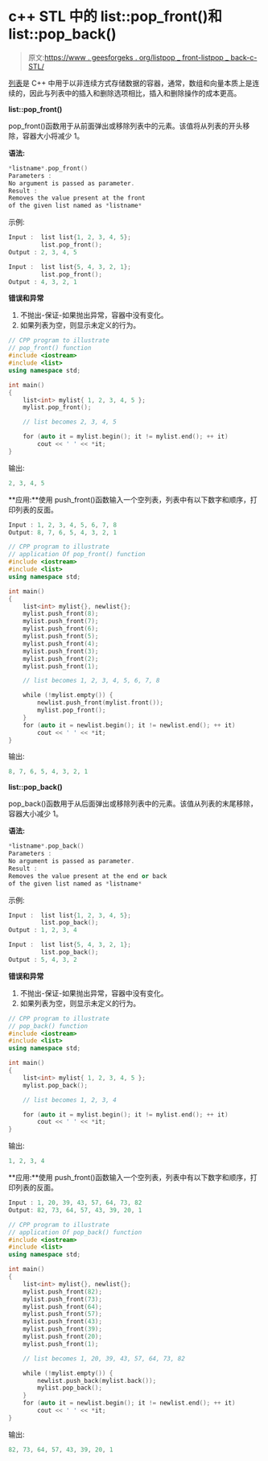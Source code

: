 # c++ STL 中的 list::pop_front()和 list::pop_back()

> 原文:[https://www . geesforgeks . org/listpop _ front-listpop _ back-c-STL/](https://www.geeksforgeeks.org/listpop_front-listpop_back-c-stl/)

[列表](https://www.geeksforgeeks.org/list-cpp-stl/)是 C++ 中用于以非连续方式存储数据的容器，通常，数组和向量本质上是连续的，因此与列表中的插入和删除选项相比，插入和删除操作的成本更高。

**list::pop_front()**

pop_front()函数用于从前面弹出或移除列表中的元素。该值将从列表的开头移除，容器大小将减少 1。

**语法:**

```cpp
*listname*.pop_front()
Parameters :
No argument is passed as parameter.
Result :
Removes the value present at the front 
of the given list named as *listname*

```

示例:

```cpp
Input :  list list{1, 2, 3, 4, 5};
         list.pop_front();
Output : 2, 3, 4, 5

Input :  list list{5, 4, 3, 2, 1};
         list.pop_front();
Output : 4, 3, 2, 1

```

**错误和异常**

1.  不抛出-保证-如果抛出异常，容器中没有变化。
2.  如果列表为空，则显示未定义的行为。

```cpp
// CPP program to illustrate
// pop_front() function
#include <iostream>
#include <list>
using namespace std;

int main()
{
    list<int> mylist{ 1, 2, 3, 4, 5 };
    mylist.pop_front();

    // list becomes 2, 3, 4, 5

    for (auto it = mylist.begin(); it != mylist.end(); ++ it)
        cout << ' ' << *it;
}
```

输出:

```cpp
2, 3, 4, 5

```

**应用:**使用 push_front()函数输入一个空列表，列表中有以下数字和顺序，打印列表的反面。

```cpp
Input : 1, 2, 3, 4, 5, 6, 7, 8
Output: 8, 7, 6, 5, 4, 3, 2, 1

```

```cpp
// CPP program to illustrate
// application Of pop_front() function
#include <iostream>
#include <list>
using namespace std;

int main()
{
    list<int> mylist{}, newlist{};
    mylist.push_front(8);
    mylist.push_front(7);
    mylist.push_front(6);
    mylist.push_front(5);
    mylist.push_front(4);
    mylist.push_front(3);
    mylist.push_front(2);
    mylist.push_front(1);

    // list becomes 1, 2, 3, 4, 5, 6, 7, 8

    while (!mylist.empty()) {
        newlist.push_front(mylist.front());
        mylist.pop_front();
    }
    for (auto it = newlist.begin(); it != newlist.end(); ++ it)
        cout << ' ' << *it;
}
```

输出:

```cpp
8, 7, 6, 5, 4, 3, 2, 1

```

**list::pop_back()**

pop_back()函数用于从后面弹出或移除列表中的元素。该值从列表的末尾移除，容器大小减少 1。

**语法:**

```cpp
*listname*.pop_back()
Parameters :
No argument is passed as parameter.
Result :
Removes the value present at the end or back 
of the given list named as *listname*

```

示例:

```cpp
Input :  list list{1, 2, 3, 4, 5};
         list.pop_back();
Output : 1, 2, 3, 4

Input :  list list{5, 4, 3, 2, 1};
         list.pop_back();
Output : 5, 4, 3, 2

```

**错误和异常**

1.  不抛出-保证-如果抛出异常，容器中没有变化。
2.  如果列表为空，则显示未定义的行为。

```cpp
// CPP program to illustrate
// pop_back() function
#include <iostream>
#include <list>
using namespace std;

int main()
{
    list<int> mylist{ 1, 2, 3, 4, 5 };
    mylist.pop_back();

    // list becomes 1, 2, 3, 4

    for (auto it = mylist.begin(); it != mylist.end(); ++ it)
        cout << ' ' << *it;
}
```

输出:

```cpp
1, 2, 3, 4

```

**应用:**使用 push_front()函数输入一个空列表，列表中有以下数字和顺序，打印列表的反面。

```cpp
Input : 1, 20, 39, 43, 57, 64, 73, 82
Output: 82, 73, 64, 57, 43, 39, 20, 1

```

```cpp
// CPP program to illustrate
// application Of pop_back() function
#include <iostream>
#include <list>
using namespace std;

int main()
{
    list<int> mylist{}, newlist{};
    mylist.push_front(82);
    mylist.push_front(73);
    mylist.push_front(64);
    mylist.push_front(57);
    mylist.push_front(43);
    mylist.push_front(39);
    mylist.push_front(20);
    mylist.push_front(1);

    // list becomes 1, 20, 39, 43, 57, 64, 73, 82

    while (!mylist.empty()) {
        newlist.push_back(mylist.back());
        mylist.pop_back();
    }
    for (auto it = newlist.begin(); it != newlist.end(); ++ it)
        cout << ' ' << *it;
}
```

输出:

```cpp
82, 73, 64, 57, 43, 39, 20, 1

```